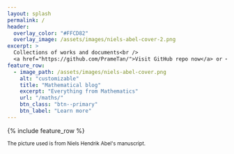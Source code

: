 ```yaml
---
layout: splash
permalink: /
header:
  overlay_color: "#FFCD82"
  overlay_image: /assets/images/niels-abel-cover-2.png
excerpt: >
  Collections of works and documents<br />
  <a href="https://github.com/PrameTan/">Visit GitHub repo now</a> or <a href="https://prametan.github.io/resources">Resources</a>
feature_row:
  - image_path: /assets/images/niels-abel-cover.png
    alt: "customizable"
    title: "Mathematical blog"
    excerpt: "Everything from Mathematics"
    url: "/maths/"
    btn_class: "btn--primary"
    btn_label: "Learn more" 
---
```


{% include feature_row %}

<small>The picture used is from Niels Hendrik Abel's manuscript.</small>